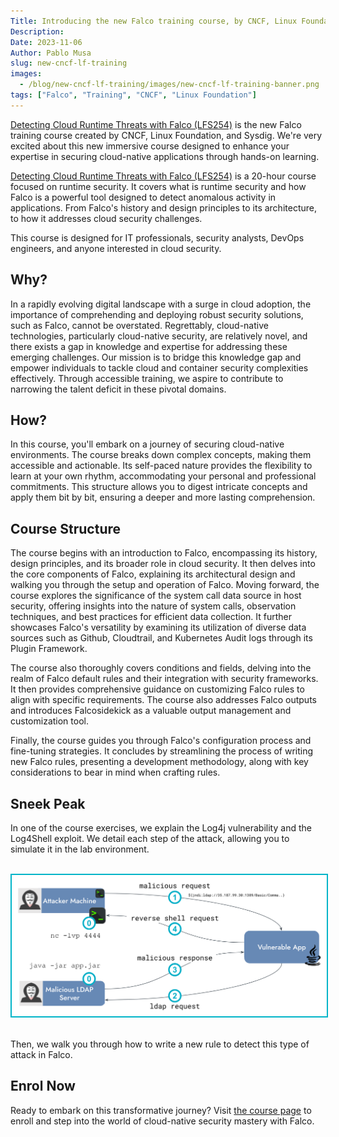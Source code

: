 ```yaml
---
Title: Introducing the new Falco training course, by CNCF, Linux Foundation, and Sysdig
Description:
Date: 2023-11-06
Author: Pablo Musa
slug: new-cncf-lf-training
images:
  - /blog/new-cncf-lf-training/images/new-cncf-lf-training-banner.png
tags: ["Falco", "Training", "CNCF", "Linux Foundation"]
---
```

[Detecting Cloud Runtime Threats with Falco (LFS254)](https://training.linuxfoundation.org/training/detecting-cloud-runtime-threats-with-falco-lfs254/) is the new Falco training course created by CNCF, Linux Foundation, and Sysdig. We're very excited about this new immersive course designed to enhance your expertise in securing cloud-native applications through hands-on learning.

[Detecting Cloud Runtime Threats with Falco (LFS254)](https://training.linuxfoundation.org/training/detecting-cloud-runtime-threats-with-falco-lfs254/) is a 20-hour course focused on runtime security. It covers what is runtime security and how Falco is a powerful tool designed to detect anomalous activity in applications. From Falco's history and design principles to its architecture, to how it addresses cloud security challenges.

This course is designed for IT professionals, security analysts, DevOps engineers, and anyone interested in cloud security.

## Why?

In a rapidly evolving digital landscape with a surge in cloud adoption, the importance of comprehending and deploying robust security solutions, such as Falco, cannot be overstated. Regrettably, cloud-native technologies, particularly cloud-native security, are relatively novel, and there exists a gap in knowledge and expertise for addressing these emerging challenges. Our mission is to bridge this knowledge gap and empower individuals to tackle cloud and container security complexities effectively. Through accessible training, we aspire to contribute to narrowing the talent deficit in these pivotal domains.

## How?

In this course, you'll embark on a journey of securing cloud-native environments. The course breaks down complex concepts, making them accessible and actionable. Its self-paced nature provides the flexibility to learn at your own rhythm, accommodating your personal and professional commitments. This structure allows you to digest intricate concepts and apply them bit by bit, ensuring a deeper and more lasting comprehension.

## Course Structure

The course begins with an introduction to Falco, encompassing its history, design principles, and its broader role in cloud security. It then delves into the core components of Falco, explaining its architectural design and walking you through the setup and operation of Falco. Moving forward, the course explores the significance of the system call data source in host security, offering insights into the nature of system calls, observation techniques, and best practices for efficient data collection. It further showcases Falco's versatility by examining its utilization of diverse data sources such as Github, Cloudtrail, and Kubernetes Audit logs through its Plugin Framework.

The course also thoroughly covers conditions and fields, delving into the realm of Falco default rules and their integration with security frameworks. It then provides comprehensive guidance on customizing Falco rules to align with specific requirements. The course also addresses Falco outputs and introduces Falcosidekick as a valuable output management and customization tool.

Finally, the course guides you through Falco's configuration process and fine-tuning strategies. It concludes by streamlining the process of writing new Falco rules, presenting a development methodology, along with key considerations to bear in mind when crafting rules.

## Sneek Peak

In one of the course exercises, we explain the Log4j vulnerability and the Log4Shell exploit. We detail each step of the attack, allowing you to simulate it in the lab environment.

<br><a target="_blank" href="images/new-cncf-lf-training-log4shell-attack-diagram.png">
  <img style="border: 2px solid #00b4c8" 
       alt="Log4Shell Attack Diagram"
       src="images/new-cncf-lf-training-log4shell-attack-diagram.png">
  </img>
</a><br><br>

Then, we walk you through how to write a new rule to detect this type of attack in Falco.

## Enrol Now

Ready to embark on this transformative journey? Visit [the course page](https://training.linuxfoundation.org/training/detecting-cloud-runtime-threats-with-falco-lfs254/) to enroll and step into the world of cloud-native security mastery with Falco.
